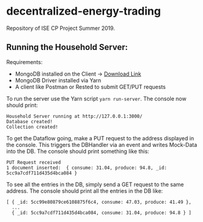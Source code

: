 # decentralized-energy-trading

Repository of ISE CP Project Summer 2019.

## Running the Household Server:
Requirements:
- MongoDB installed on the Client -> [Download Link](https://www.mongodb.com/what-is-mongodb)
- MongoDB Driver installed via Yarn
- A client like Postman or Rested to submit GET/PUT requests

To run the server use the Yarn script `yarn run-server`. 
The console now should print:
```
Household Server running at http://127.0.0.1:3000/
Database created!
Collection created!
```
To get the Dataflow going, make a PUT request to the address displayed in the console.
This triggers the DBHandler via an event and writes Mock-Data into the DB.
The console should print something like this:
```
PUT Request received
1 document inserted:  { consume: 31.04, produce: 94.8, _id: 5cc9a7cdf711d435d4bca084 }
```
To see all the entries in the DB, simply send a GET request to the same address.
The console should print all the entries in the DB like:
```
[ { _id: 5cc99e80879ce6108875f6c4, consume: 47.03, produce: 41.49 },
  ...
  { _id: 5cc9a7cdf711d435d4bca084, consume: 31.04, produce: 94.8 } ]
  ```
